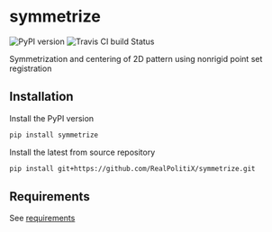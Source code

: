 symmetrize
==========

![PyPI version](https://img.shields.io/pypi/v/symmetrize.svg) ![Travis CI build Status](https://www.travis-ci.org/RealPolitiX/symmetrize.svg)



Symmetrization and centering of 2D pattern using nonrigid point set registration



Installation
------------

Install the PyPI version

```bash
pip install symmetrize
```

Install the latest from source repository

```bash
pip install git+https://github.com/RealPolitiX/symmetrize.git
```



Requirements
------------

See [requirements](https://github.com/RealPolitiX/symmetrize/blob/master/requirements.txt)